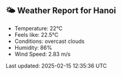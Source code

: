 <!-- WEATHER-START -->
## 🌤 Weather Report for Hanoi

- Temperature: 22°C
- Feels like: 22.5°C
- Conditions: overcast clouds
- Humidity: 86%
- Wind Speed: 2.83 m/s

Last updated: 2025-02-15 12:35:36 UTC
<!-- WEATHER-END -->
